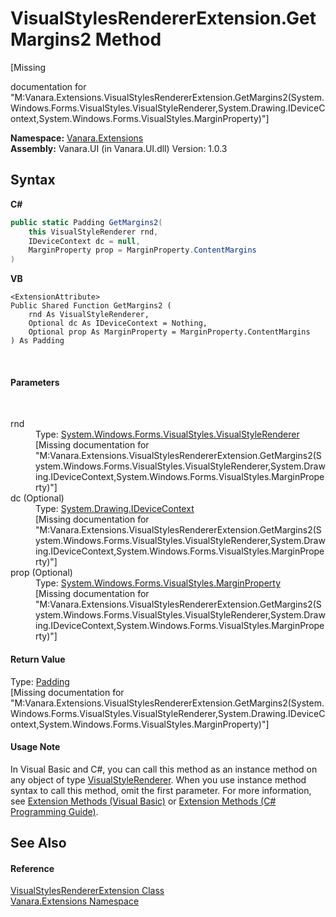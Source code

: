 # VisualStylesRendererExtension.GetMargins2 Method 
 

\[Missing <summary> documentation for "M:Vanara.Extensions.VisualStylesRendererExtension.GetMargins2(System.Windows.Forms.VisualStyles.VisualStyleRenderer,System.Drawing.IDeviceContext,System.Windows.Forms.VisualStyles.MarginProperty)"\]

**Namespace:**&nbsp;<a href="9abe54ff-18ce-e333-beed-30e855655381">Vanara.Extensions</a><br />**Assembly:**&nbsp;Vanara.UI (in Vanara.UI.dll) Version: 1.0.3

## Syntax

**C#**<br />
``` C#
public static Padding GetMargins2(
	this VisualStyleRenderer rnd,
	IDeviceContext dc = null,
	MarginProperty prop = MarginProperty.ContentMargins
)
```

**VB**<br />
``` VB
<ExtensionAttribute>
Public Shared Function GetMargins2 ( 
	rnd As VisualStyleRenderer,
	Optional dc As IDeviceContext = Nothing,
	Optional prop As MarginProperty = MarginProperty.ContentMargins
) As Padding
```

<br />

#### Parameters
&nbsp;<dl><dt>rnd</dt><dd>Type: <a href="http://msdn2.microsoft.com/en-us/library/s6tzc66d" target="_blank">System.Windows.Forms.VisualStyles.VisualStyleRenderer</a><br />\[Missing <param name="rnd"/> documentation for "M:Vanara.Extensions.VisualStylesRendererExtension.GetMargins2(System.Windows.Forms.VisualStyles.VisualStyleRenderer,System.Drawing.IDeviceContext,System.Windows.Forms.VisualStyles.MarginProperty)"\]</dd><dt>dc (Optional)</dt><dd>Type: <a href="http://msdn2.microsoft.com/en-us/library/43zaxb10" target="_blank">System.Drawing.IDeviceContext</a><br />\[Missing <param name="dc"/> documentation for "M:Vanara.Extensions.VisualStylesRendererExtension.GetMargins2(System.Windows.Forms.VisualStyles.VisualStyleRenderer,System.Drawing.IDeviceContext,System.Windows.Forms.VisualStyles.MarginProperty)"\]</dd><dt>prop (Optional)</dt><dd>Type: <a href="http://msdn2.microsoft.com/en-us/library/cdxfefc5" target="_blank">System.Windows.Forms.VisualStyles.MarginProperty</a><br />\[Missing <param name="prop"/> documentation for "M:Vanara.Extensions.VisualStylesRendererExtension.GetMargins2(System.Windows.Forms.VisualStyles.VisualStyleRenderer,System.Drawing.IDeviceContext,System.Windows.Forms.VisualStyles.MarginProperty)"\]</dd></dl>

#### Return Value
Type: <a href="http://msdn2.microsoft.com/en-us/library/z15fk45c" target="_blank">Padding</a><br />\[Missing <returns> documentation for "M:Vanara.Extensions.VisualStylesRendererExtension.GetMargins2(System.Windows.Forms.VisualStyles.VisualStyleRenderer,System.Drawing.IDeviceContext,System.Windows.Forms.VisualStyles.MarginProperty)"\]

#### Usage Note
In Visual Basic and C#, you can call this method as an instance method on any object of type <a href="http://msdn2.microsoft.com/en-us/library/s6tzc66d" target="_blank">VisualStyleRenderer</a>. When you use instance method syntax to call this method, omit the first parameter. For more information, see <a href="http://msdn.microsoft.com/en-us/library/bb384936.aspx">Extension Methods (Visual Basic)</a> or <a href="http://msdn.microsoft.com/en-us/library/bb383977.aspx">Extension Methods (C# Programming Guide)</a>.

## See Also


#### Reference
<a href="5e4a9e29-0aad-8001-c167-4f6bc1cbad58">VisualStylesRendererExtension Class</a><br /><a href="9abe54ff-18ce-e333-beed-30e855655381">Vanara.Extensions Namespace</a><br />
